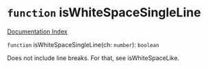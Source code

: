 # `function` isWhiteSpaceSingleLine

[Documentation Index](../README.md)

`function` isWhiteSpaceSingleLine(ch: `number`): `boolean`

Does not include line breaks. For that, see isWhiteSpaceLike.

